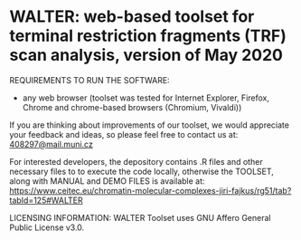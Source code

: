 # WALTER: web-based toolset for terminal restriction fragments (TRF) scan analysis, version of May 2020
REQUIREMENTS TO RUN THE SOFTWARE:
- any web browser (toolset was tested for Internet Explorer, Firefox, Chrome and chrome-based browsers (Chromium, Vivaldi))

If you are thinking about improvements of our toolset, we would appreciate your feedback and ideas, so please feel free to contact us at: 408297@mail.muni.cz

For interested developers, the depository contains .R files and other necessary files to to execute the code locally, otherwise the TOOLSET, along with MANUAL and DEMO FILES is available at: 
https://www.ceitec.eu/chromatin-molecular-complexes-jiri-fajkus/rg51/tab?tabId=125#WALTER

LICENSING INFORMATION:
WALTER Toolset uses GNU Affero General Public License v3.0.
